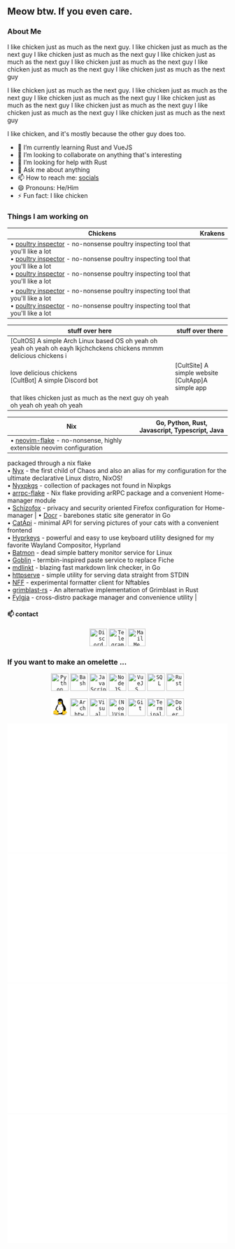 ## Meow btw. If you even care.

### About Me

I like chicken just as much as the next guy. I like chicken just as much as the next guy I like chicken just as much as
the next guy I like chicken just as much as the next guy I like chicken just as much as the next guy I like chicken just
as much as the next guy I like chicken just as much as the next guy

I like chicken just as much as the next guy. I like chicken just as much as the next guy I like chicken just as much as
the next guy I like chicken just as much as the next guy I like chicken just as much as the next guy I like chicken just
as much as the next guy I like chicken just as much as the next guy

I like chicken, and it's mostly because the other guy does too.
- 🌱 I’m currently learning Rust and VueJS
- 👯 I’m looking to collaborate on anything that's interesting
- 🤔 I’m looking for help with Rust
- 💬 Ask me about anything
- 📫 How to reach me: <a href=https://github.com/cultlead3r#-contact>socials</a>
- 😄 Pronouns: He/Him
- ⚡ Fun fact: I like chicken

### Things I am working on



| **Chickens** | **Krakens** |
| --- | --- |
| • [poultry inspector](https://poultry.com) - no-nonsense poultry inspecting tool that you'll like a lot<br>• [poultry inspector](https://poultry.com) - no-nonsense poultry inspecting tool that you'll like a lot<br>• [poultry inspector](https://poultry.com) - no-nonsense poultry inspecting tool that you'll like a lot |
| • [poultry inspector](https://poultry.com) - no-nonsense poultry inspecting tool that you'll like a lot<br>• [poultry inspector](https://poultry.com) - no-nonsense poultry inspecting tool that you'll like a lot |












| **stuff over here** | **stuff over there** |
| --- | --- |
|[CultOS] A simple Arch Linux based OS oh yeah oh yeah oh yeah oh eayh lkjchchckens chickens mmmm delicious chickens i
love delicious chickens<br> [CultBot] A simple Discord bot<br> | [CultSite] A simple website<br> [CultApp]A simple app
that likes chicken just as much as the next guy oh yeah oh yeah oh yeah oh yeah |


| **Nix** | **Go, Python, Rust, Javascript, Typescript, Java** |
| --- | --- |
| • [neovim-flake](https://github.com/notashelf/neovim-flake) - no-nonsense, highly extensible neovim configuration
packaged through a nix flake<br>• [Nyx](https://github.com/notashelf/nyx) - the first child of Chaos and also an alias
for my configuration for the ultimate declarative Linux distro, NixOS!<br>•
[Nyxpkgs](https://github.com/notashelf/nyxkgs) - collection of packages not found in Nixpkgs<br>•
[arrpc-flake](https://github.com/NotAShelf/arrpc-flake) - Nix flake providing arRPC package and a convenient
Home-manager module<br>• [Schizofox](https://github.com/schizofox/schizofox) - privacy and security oriented Firefox
configuration for Home-manager | • [Docr](https://github.com/notashelf/docr) - barebones static site generator in
Go<br>• [CatApi](https://github.com/notashelf/catApi) - minimal API for serving pictures of your cats with a convenient
frontend<br>• [Hyprkeys](https://github.com/hyprland-community/Hyprkeys) - powerful and easy to use keyboard utility
designed for my favorite Wayland Compositor, Hyprland<br>• [Batmon](https://github.com/notashelf/batmon) - dead simple
battery monitor service for Linux<br>• [Goblin](https://github.com/notashelf/goblin) - termbin-inspired paste service to
replace Fiche<br>• [mdlinkt](https://github.com/notashelf/mdlinkt) - blazing fast markdown link checker, in Go<br>•
[httpserve](https://github.com/notashelf/httpserve) - simple utility for serving data straight from STDIN<br>•
[NFF](https://github.com/notashelf/nff) - experimental formatter client for Nftables<br>•
[grimblast-rs](https://github.com/notashelf/grimblast-rs) - An alternative implementation of Grimblast in Rust<br>•
[Fylgja](https://github.com/hyprland-community/Fylgja) - cross-distro package manager and convenience utility |



#### 📫 contact

<p align="center">
  <a
    href="https://discord.gg/9qARaK6D"><code><img title="Discord" height="40" width="40" src="https://simpleicons.vercel.app/discord/5175BF" href="https://discord.gg/9qARaK6D"></code></a>
  <a
    href="https://t.me/cultlead3r"><code><img title="Telegram" height="40" width="40" src="https://simpleicons.vercel.app/telegram/5175BF" href="https://t.me/cultlead3r"></code></a>
  <a
    href="mailto:cultleader@cultleader.me"><code><img title="Mail Me" height="40" width="40" src="https://simpleicons.vercel.app/gmail/5175BF" href="mailto:cultleader@cultleader.me"></code></a>
</p>

### If you want to make an omelette ...

<p align="center">
  <code><img title="Python" height="40" width="40" src="../main/.github/assets/icons/python-original.svg"></code>
  <code><img title="Bash" height="40" width="40" src="../main/.github/assets/icons/bash.png"></code>
  <code><img title="JavaScript" height="40" width="40" src="../main/.github/assets/icons/Javascript.png"></code>
  <code><img title="NodeJS" height="40" width="40" src="../main/.github/assets/icons/nodejs.png"></code>
  <code><img title="VueJS" height="40" width="40" src="../main/.github/assets/icons/vuejs-original-wordmark.svg"></code>
  <code><img title="SQL" height="40" width="40" src="../main/.github/assets/icons/sql.png"></code>
  <code><img title="Rust" height="40" width="40" src="../main/.github/assets/icons/rust.svg"></code>
</p>

<p align="center">
  <code><img title="Linux" height="40" width="40" src="https://raw.githubusercontent.com/devicons/devicon/master/icons/linux/linux-original.svg"></code>
  <code><img title="Arch btw" height="40" width="40" src="../main/.github/assets/icons/arch.svg"></code>
  <code><img title="Visual Studio Code" height="40" width="40" src="../main/.github/assets/icons/vscode.png"></code>
  <code><img title="(Neo)Vim" height="40" width="40" src="../main/.github/assets/icons/vim.png"></code>
  <code><img title="Git" height="40" width="40" src="../main/.github/assets/icons/git-original.svg"></code>
  <code><img title="Terminal" height="40" width="40" src="../main/.github/assets/icons/terminal.png"></code>
  <code><img title="Docker" height="40" width="40" src="../main/.github/assets/icons/docker.png"></code>
</p>


<p align="center">
  <img src=https://raw.githubusercontent.com/cultlead3r/cultlead3r/main/generated/overview.svg#gh-dark-mode-only />
  <img src=https://raw.githubusercontent.com/cultlead3r/cultlead3r/main/generated/overview.svg#gh-light-mode-only />
  <img src=https://raw.githubusercontent.com/cultlead3r/cultlead3r/main/generated/languages.svg#gh-dark-mode-only />
  <img src=https://raw.githubusercontent.com/cultlead3r/cultlead3r/main/generated/languages.svg#gh-light-mode-only />
</p>
